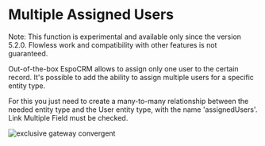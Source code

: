 # Multiple Assigned Users

Note: This function is experimental and available only since the version 5.2.0. Flowless work and compatibility with other features is not guaranteed.

Out-of-the-box EspoCRM allows to assign only one user to the certain record. It's possible to add the ability to assign multiple users for a specific entity type.

For this you just need to create a many-to-many relationship between the needed entity type and the User entity type, with the name 'assignedUsers'. Link Multiple Field must be checked.

![exclusive gateway convergent](https://raw.githubusercontent.com/espocrm/documentation/master/_static/images/administration/multiple-assigned-users/1.png)

